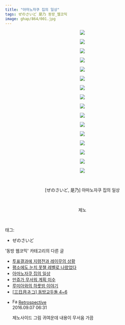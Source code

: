 ```yaml
---
title: "아마노자쿠 집의 일상"
tags: ぜのさいど 是乃 동방_웹코믹
image: ghap/864/001.jpg
---
```

<div class="article">
<p style="text-align: center; clear: none; float: none;"><img src="{{ site.nasurl }}/ghap/864/001.jpg"/></p>
<p style="text-align: center; clear: none; float: none;"><img src="{{ site.nasurl }}/ghap/864/002.jpg"/></p>
<p style="text-align: center; clear: none; float: none;"><img src="{{ site.nasurl }}/ghap/864/003.jpg"/></p>
<p style="text-align: center; clear: none; float: none;"><img src="{{ site.nasurl }}/ghap/864/004.jpg"/></p>
<p style="text-align: center; clear: none; float: none;"><img src="{{ site.nasurl }}/ghap/864/005.jpg"/></p>
<p style="text-align: center; clear: none; float: none;"><img src="{{ site.nasurl }}/ghap/864/006.jpg"/></p>
<p style="text-align: center; clear: none; float: none;"><img src="{{ site.nasurl }}/ghap/864/007.jpg"/></p>
<p style="text-align: center; clear: none; float: none;"><img src="{{ site.nasurl }}/ghap/864/008.jpg"/></p>
<p style="text-align: center; clear: none; float: none;"><img src="{{ site.nasurl }}/ghap/864/009.jpg"/></p>
<p style="text-align: center; clear: none; float: none;"><img src="{{ site.nasurl }}/ghap/864/010.jpg"/></p>
<p style="text-align: center; clear: none; float: none;"><img src="{{ site.nasurl }}/ghap/864/011.jpg"/></p>
<p style="text-align: center; clear: none; float: none;"><img src="{{ site.nasurl }}/ghap/864/012.jpg"/></p>
<p style="text-align: center; clear: none; float: none;"><img src="{{ site.nasurl }}/ghap/864/013.jpg"/></p>
<p style="text-align: center; clear: none; float: none;"><img src="{{ site.nasurl }}/ghap/864/014.jpg"/></p>
<p style="text-align: center; clear: none; float: none;"><img src="{{ site.nasurl }}/ghap/864/015.jpg"/></p>
<p style="text-align: center; clear: none; float: none;"><img src="{{ site.nasurl }}/ghap/864/016.jpg"/></p>
<p style="text-align: center; clear: none; float: none;"><br/></p>
<p style="text-align: center; clear: none; float: none;">[ぜのさいど, 是乃] 아마노자쿠 집의 일상</p>
<p style="text-align: center; clear: none; float: none;"><br/></p>
<p style="text-align: center; clear: none; float: none;">제노</p>
<p><br/></p>
</div><div class="tagTrail">
<p>태그: </p>
<ul>
<li>ぜのさいど</li>
</ul>
</div><div class="another">
<p>'동방 웹코믹' 카테고리의 다른 글</p>
<ul>
<li><a href="/2016-07-15-ghap_871">투표결과에 지령전과 레이무의 상황</a></li>
<li><a href="/2016-07-14-ghap_865">평소에도 눈치 못챌 레벨로 나왔었다</a></li>
<li><a href="/2016-07-14-ghap_864">아마노자쿠 집의 일상</a></li>
<li><a href="/2016-07-13-ghap_836">만쥬가 무서워 계획 미수</a></li>
<li><a href="/2016-07-13-ghap_828">루미아와의 하룻밤 이야기</a></li>
<li><a href="/2016-07-10-ghap_812">[三日月ネコ] 동방교두돌 4~6</a></li>
</ul>
</div><div class="cb_module cb_fluid">
<div class="cb_wrt cb_profile">
<div class="comment">
<ul>
<li class="cb_thumb_off" id="comment14800123">
<div class="cb_comment_area">
<div class="cb_info_area">
<div class="cb_section">
<span class="cb_nick_name"><img alt="Favicon of http://retropective53.tistory.com" height="16" onerror="this.onerror=null;this.parentNode.removeChild(this)" src="http://retropective53.tistory.com/favicon.ico" width="16"/> <a href="http://retropective53.tistory.com" onclick="return openLinkInNewWindow(this)">Retrospective</a></span>
</div>
<div class="cb_section">
<span class="cb_date">2016.09.07 06:31 </span>
</div>
</div>
<div class="cb_dsc_comment">
<p class="cb_dsc">
											제노사이드 그림 귀여운데 내용이 무서움 가끔
										</p>
</div>
</div></li>
</ul>
</div>
</div><!-- commentList close -->
</div>